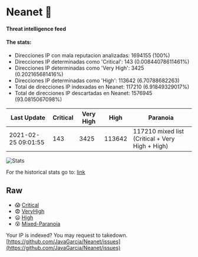 # Neanet :hocho:
#### Threat intelligence feed
#### The stats:

- Direcciones IP con mala reputacion analizadas: 1694155 (100%)
- Direcciones IP determinadas como 'Critical':  143 (0.00844078611461%)
- Direcciones IP determinadas como 'Very High':  3425 (0.202165681416%)
- Direcciones IP determinadas como 'High':  113642 (6.70788682263)
- Total de direcciones IP indexadas en Neanet:  117210 (6.91849329017%)
- Total de direcciones IP descartadas en Neanet:  1576945 (93.0815067098%)

| Last Update | Critical | Very High | High | Paranoia |
| --- | --- | --- | --- | --- |
| 2021-02-25 09:01:55 | 143 | 3425 | 113642 | 117210 mixed list (Critical + Very High + High)|

![Stats](https://docs.google.com/spreadsheets/d/e/2PACX-1vSnaNMIXVabIpDJjufMlzH7poXnshF3mgd8Is1g9ytUEzVsP5my4Trn8f-xkoLLQ38xpL3HtmUexLo6/pubchart?oid=501124687&format=image)

For the historical stats go to: [link](/stats.csv)
## Raw
- :scream: [Critical](https://raw.githubusercontent.com/JavaGarcia/Neanet/master/blacklists/neanet_critical.txt)
- :fearful: [VeryHigh](https://raw.githubusercontent.com/JavaGarcia/Neanet/master/blacklists/neanet_veryHigh.txtt)
- :frowning: [High](https://raw.githubusercontent.com/JavaGarcia/Neanet/master/blacklists/neanet_high.txt)
- :dizzy_face: [Mixed-Paranoia](https://raw.githubusercontent.com/JavaGarcia/Neanet/master/blacklists/neanet_all.txt)


Your IP is indexed? You may request to takedown. [https://github.com/JavaGarcia/Neanet/issues](https://github.com/JavaGarcia/Neanet/issues)

































































































































































































































































































































































































































































































































































































































































































































































































































































































































































































































































































































































































































































































































































































































































































































































































































































































































































































































































































































































































































































































































































































































































































































































































































































































































































































































































































































































































































































































































































































































































































































































































































































































































































































































































































































































































































































































































































































































































































































































































































































































































































































































































































































































































































































































































































































































